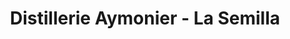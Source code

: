 ---
title: "Distillerie Aymonier - La Semilla"
url: /les-fourgs/distillerie-aymonier-la-semilla/
shop: alcool
---